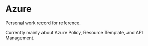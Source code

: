 # Azure
Personal work record for reference.

Currently mainly about Azure Policy, Resource Template, and API Management.
